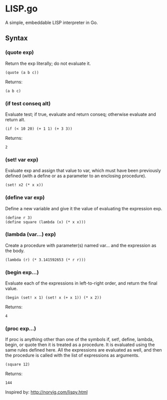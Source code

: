 LISP.go
=======

A simple, embeddable LISP interpreter in Go.

Syntax
------

### (quote exp)

Return the exp literally; do not evaluate it.

    (quote (a b c))

Returns:

    (a b c)

### (if test conseq alt)

Evaluate test; if true, evaluate and return conseq; otherwise evaluate and
return alt.

    (if (< 10 20) (+ 1 1) (+ 3 3))

Returns:

    2

### (set! var exp)

Evaluate exp and assign that value to var, which must have been previously
defined (with a define or as a parameter to an enclosing procedure).

    (set! x2 (* x x))

### (define var exp)

Define a new variable and give it the value of evaluating the expression exp.

    (define r 3)
    (define square (lambda (x) (* x x)))

### (lambda (var...) exp)

Create a procedure with parameter(s) named var... and the expression as the
body.

    (lambda (r) (* 3.141592653 (* r r)))

### (begin exp...)

Evaluate each of the expressions in left-to-right order, and return the final
value.

    (begin (set! x 1) (set! x (+ x 1)) (* x 2))

Returns:

    4

### (proc exp...)

If proc is anything other than one of the symbols if, set!, define, lambda,
begin, or quote then it is treated as a procedure. It is evaluated using the
same rules defined here. All the expressions are evaluated as well, and then
the procedure is called with the list of expressions as arguments.

    (square 12)

Returns:

    144

Inspired by: http://norvig.com/lispy.html
